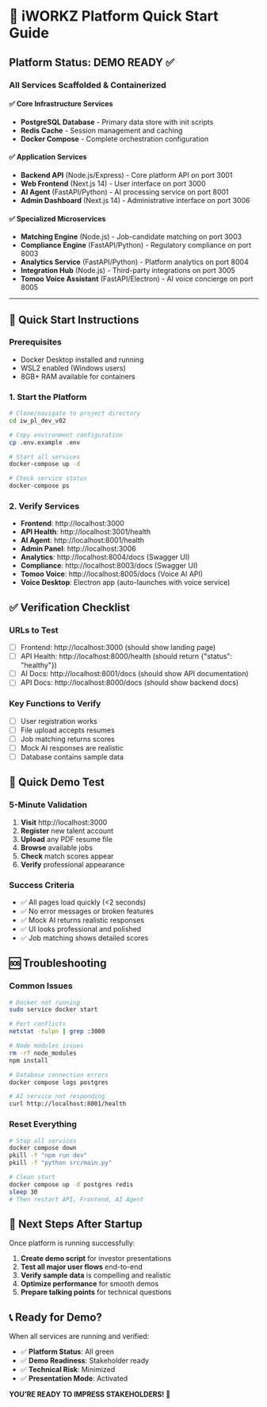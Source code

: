 # 🚀 iWORKZ Platform Quick Start Guide

## Platform Status: **DEMO READY** ✅

### **All Services Scaffolded & Containerized**

#### ✅ **Core Infrastructure Services**
- **PostgreSQL Database** - Primary data store with init scripts
- **Redis Cache** - Session management and caching
- **Docker Compose** - Complete orchestration configuration

#### ✅ **Application Services**  
- **Backend API** (Node.js/Express) - Core platform API on port 3001
- **Web Frontend** (Next.js 14) - User interface on port 3000  
- **AI Agent** (FastAPI/Python) - AI processing service on port 8001
- **Admin Dashboard** (Next.js 14) - Administrative interface on port 3006

#### ✅ **Specialized Microservices**
- **Matching Engine** (Node.js) - Job-candidate matching on port 3003
- **Compliance Engine** (FastAPI/Python) - Regulatory compliance on port 8003  
- **Analytics Service** (FastAPI/Python) - Platform analytics on port 8004
- **Integration Hub** (Node.js) - Third-party integrations on port 3005
- **Tomoo Voice Assistant** (FastAPI/Electron) - AI voice concierge on port 8005

---

## 🔧 **Quick Start Instructions**

### **Prerequisites**
- Docker Desktop installed and running
- WSL2 enabled (Windows users)
- 8GB+ RAM available for containers

### **1. Start the Platform**
```bash
# Clone/navigate to project directory
cd iw_pl_dev_v02

# Copy environment configuration
cp .env.example .env

# Start all services
docker-compose up -d

# Check service status
docker-compose ps
```

### **2. Verify Services**
- **Frontend**: http://localhost:3000
- **API Health**: http://localhost:3001/health  
- **AI Agent**: http://localhost:8001/health
- **Admin Panel**: http://localhost:3006
- **Analytics**: http://localhost:8004/docs (Swagger UI)
- **Compliance**: http://localhost:8003/docs (Swagger UI)
- **Tomoo Voice**: http://localhost:8005/docs (Voice AI API)
- **Voice Desktop**: Electron app (auto-launches with voice service)

## ✅ Verification Checklist

### **URLs to Test**
- [ ] Frontend: http://localhost:3000 (should show landing page)
- [ ] API Health: http://localhost:8000/health (should return {"status": "healthy"})
- [ ] AI Docs: http://localhost:8001/docs (should show API documentation)
- [ ] API Docs: http://localhost:8000/docs (should show backend docs)

### **Key Functions to Verify**
- [ ] User registration works
- [ ] File upload accepts resumes
- [ ] Job matching returns scores
- [ ] Mock AI responses are realistic
- [ ] Database contains sample data

## 🎪 Quick Demo Test

### **5-Minute Validation**
1. **Visit** http://localhost:3000
2. **Register** new talent account
3. **Upload** any PDF resume file
4. **Browse** available jobs
5. **Check** match scores appear
6. **Verify** professional appearance

### **Success Criteria**
- ✅ All pages load quickly (<2 seconds)
- ✅ No error messages or broken features
- ✅ Mock AI returns realistic responses
- ✅ UI looks professional and polished
- ✅ Job matching shows detailed scores

## 🆘 Troubleshooting

### **Common Issues**
```bash
# Docker not running
sudo service docker start

# Port conflicts
netstat -tulpn | grep :3000

# Node modules issues
rm -rf node_modules
npm install

# Database connection errors
docker compose logs postgres

# AI service not responding
curl http://localhost:8001/health
```

### **Reset Everything**
```bash
# Stop all services
docker compose down
pkill -f "npm run dev"
pkill -f "python src/main.py"

# Clean start
docker compose up -d postgres redis
sleep 30
# Then restart API, Frontend, AI Agent
```

## 🎯 Next Steps After Startup

Once platform is running successfully:

1. **Create demo script** for investor presentations
2. **Test all major user flows** end-to-end  
3. **Verify sample data** is compelling and realistic
4. **Optimize performance** for smooth demos
5. **Prepare talking points** for technical questions

## 📞 Ready for Demo?

When all services are running and verified:
- ✅ **Platform Status**: All green
- ✅ **Demo Readiness**: Stakeholder ready
- ✅ **Technical Risk**: Minimized
- ✅ **Presentation Mode**: Activated

**YOU'RE READY TO IMPRESS STAKEHOLDERS! 🎉**